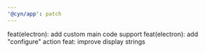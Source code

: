```yaml
---
'@cyn/app': patch
---
```


feat(electron): add custom main code support
feat(electron): add "configure" action
feat: improve display strings
